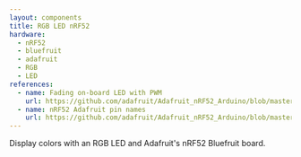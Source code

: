 ```yaml
---
layout: components
title: RGB LED nRF52
hardware:
  - nRF52
  - bluefruit
  - adafruit
  - RGB
  - LED
references:
  - name: Fading on-board LED with PWM
    url: https://github.com/adafruit/Adafruit_nRF52_Arduino/blob/master/libraries/Bluefruit52Lib/examples/Hardware/Fading/Fading.ino
  - name: nRF52 Adafruit pin names
    url: https://github.com/adafruit/Adafruit_nRF52_Arduino/blob/master/variants/feather_nrf52832/variant.h
---
```


Display colors with an RGB LED and Adafruit's nRF52 Bluefruit board.
